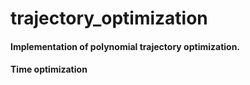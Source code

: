 # trajectory_optimization
#### Implementation of polynomial trajectory optimization.

#### Time optimization
